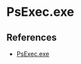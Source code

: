 # PsExec.exe

## References
* [PsExec.exe](https://learn.microsoft.com/en-us/sysinternals/downloads/psexec)
